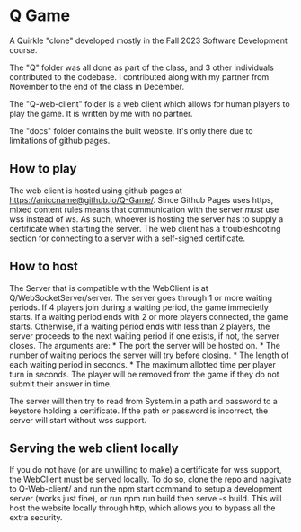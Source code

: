# Q Game
A Quirkle "clone" developed mostly in the Fall 2023 Software Development course.

The "Q" folder was all done as part of the class, and 3 other individuals contributed to the codebase. I contributed along with my partner from November to the end of the class in December. 

The "Q-web-client" folder is a web client which allows for human players to play the game. It is written by me with no partner.

The "docs" folder contains the built website. It's only there due to limitations of github pages. 

## How to play
The web client is hosted using github pages at [https://aniccname@github.io/Q-Game/](https://aniccname@github.io/Q-Game/). 
Since Github Pages uses https, mixed content rules means that communication with the server *must* use wss instead of ws. 
As such, whoever is hosting the server has to supply a certificate when starting the server. The web client has a 
troubleshooting section for connecting to a server with a self-signed certificate. 

## How to host
The Server that is compatible with the WebClient is at Q/WebSocketServer/server. The server goes through 1 or more waiting 
periods. If 4 players join during a waiting period, the game immedietly starts. If a waiting period ends with 2 or more 
players connected, the game starts. Otherwise, if a waiting period ends with less than 2 players, the server proceeds to the next waiting period if one exists, if not, the server closes. 
The arguments are:
    * The port the server will be hosted on.
    * The number of waiting periods the server will try before closing. 
    * The length of each waiting period in seconds. 
    * The maximum allotted time per player turn in seconds. The player will be removed from the game if they do not submit their answer in time. 

The server will then try to read from System.in a path and password to a keystore holding a certificate. If the path or password is incorrect, the server will start without wss support. 

## Serving the web client locally
If you do not have (or are unwilling to make) a certificate for wss support, the WebClient must be served locally. To 
do so, clone the repo and nagivate to Q-Web-client/ and run the npm start command to setup a development server (works just 
fine), or run npm run build then serve -s build. This will host the website locally through http, which allows you to bypass
all the extra security. 